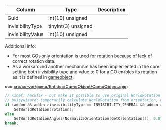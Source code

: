 
Column | Type | Description
--- | --- | ---
Guid | int(10) unsigned | 
InvisibilityType | tinyint(3) unsigned | 
InvisibilityValue | int(10) unsigned | 

Additional info:
- For most GOs only orientation is used for rotation because of lack of correct rotation data.
- As a workaround another mechanism has been implemented in the core: setting both invisibility type and value to 0 for a GO enables its rotation as it is defined in [gameobject](gameobject.md).

see [src/server/game/Entities/GameObject/GameObject.cpp](https://gitlab.com/opfesoft/sol/-/blob/master/src/server/game/Entities/GameObject/GameObject.cpp):
```cpp
// xinef: hackfix - but make it possible to use original WorldRotation (using special gameobject addon data)
// pussywizard: temporarily calculate WorldRotation from orientation, do so until values in db are correct
if (addon && addon->invisibilityType == INVISIBILITY_GENERAL && addon->InvisibilityValue == 0)
    SetWorldRotation(rotation);
else
    SetWorldRotationAngles(NormalizeOrientation(GetOrientation()), 0.0f, 0.0f);
break;
```
